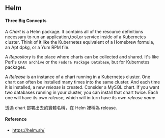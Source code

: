 ## Helm
#### Three Big Concepts
A *Chart* is a Helm package. It contains all of the resource definitions necessary to run an application,tool,or service inside of a Kubernetes cluster. Think of it like the Kubernetes equivalent of a Homebrew formula, an Apt dpkg, or a Yum RPM file.

A *Repository* is the place where charts can be collected and shared. It's like Perl's `CPAN archive` or the `Fedora Package Database`, but for Kubernetes packages.

A *Release* is an instance of a chart running in a Kubernetes cluster. One chart can often be installed many times into the same cluster. And each time it is installed, a new *release* is created. Consider a MySQL chart. If you want two databases running in your cluster, you can install that chart twice. Each one will have its own *release*, which will in turn have its own *release name*.

透過 chart 部署出去的實體名稱，在 Helm 裡稱為 release.
#### Reference
- https://helm.sh/
